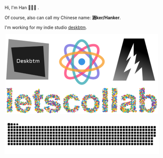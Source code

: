 Hi, I'm Han 👋😋🤚 .

Of course, also can call my Chinese name: **涵ker/Hanker**.

I'm working for my indie studio [deskbtm](https://www.deskbtm.com).



<div align="center">
<a href="https://deskbtm.com" target="_blank">
  <img src="banner2.svg"  width="500"/>
</a>
</div>
<br />
<div align="center">
  <img src="https://raw.githubusercontent.com/Nawbc/Nawbc/output/github-contribution-grid-snake.svg"/>
</div>

